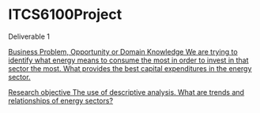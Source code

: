 # ITCS6100Project
Deliverable 1 

<ins>Business Problem, Opportunity or Domain Knowledge<ins>
We are trying to identify what energy means to consume the most in order to invest in that sector the most. What provides the best capital expenditures in the energy sector. 


<ins>Research objective<ins>
The use of descriptive analysis. What are trends and relationships of energy sectors?

